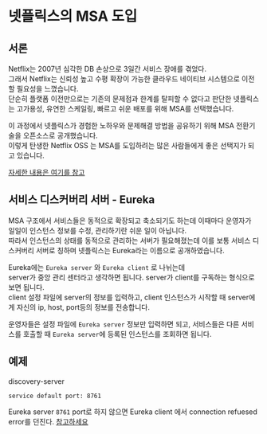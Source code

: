 # 넷플릭스의 MSA 도입

## 서론

Netflix는 2007년 심각한 DB 손상으로 3일간 서비스 장애를 겪었다.  
그래서 Netflix는 신뢰성 높고 수평 확장이 가능한 클라우드 네이티브 시스템으로 이전할 필요성을 느꼈습니다.  
단순히 플랫폼 이전만으로는 기존의 문제점과 한계를 탈피할 수 없다고 판단한 넷플릭스는 고가용성, 유연한 스케일링, 빠르고 쉬운 배포를 위해 MSA를 선택했습니다.

이 과정에서 넷플릭스가 경험한 노하우와 문제해결 방법을 공유하기 위해 MSA 전환기술을 오픈소스로 공개했습니다.  
이렇게 탄생한 Netflix OSS 는 MSA를 도입하려는 많은 사람들에게 좋은 선택지가 되고 있습니다.

[자세한 내용은 여기를 참고](https://www.samsungsds.com/kr/insights/msa_and_netflix.html)

## 서비스 디스커버리 서버 - Eureka

MSA 구조에서 서비스들은 동적으로 확장되고 축소되기도 하는데 이때마다 운영자가 일일이 인스턴스 정보를 수정, 관리하기란 쉬운 일이 아닙니다.  
따라서 인스턴스의 상태를 동적으로 관리하는 서버가 필요해졌는데 이를 보통 서비스 디스커버리 서버로 칭하며 넷플릭스는 Eureka라는 이름으로 공개하였습니다.

Eureka에는 `Eureka server` 와 `Eureka client` 로 나뉘는데  
server가 중앙 관리 센터라고 생각하면 됩니다. server가 client를 구독하는 형식으로 보면 됩니다.  
client 설정 파일에 server의 정보를 입력하고, client 인스턴스가 시작할 때 server에게 자신의 ip, host, port등의 정보를 전송합니다.

운영자들은 설정 파일에 `Eureka server` 정보만 입력하면 되고, 서비스들은 다른 서비스를 호출할 때 `Eureka server`에 등록된 인스턴스를 조회하면 됩니다.

## 예제

discovery-server

```
service default port: 8761
```

Eureka server `8761` port로 하지 않으면 Eureka client 에서 connection refuesed error를 던진다.
[참고하세요](https://stackoverflow.com/a/69234230)
